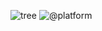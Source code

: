 ![tree](https://user-images.githubusercontent.com/185555/88728314-862a5c00-d185-11ea-940e-3b78fbbc8177.png)
![@platform](https://user-images.githubusercontent.com/185555/88729229-76ac1280-d187-11ea-81c6-14146ec64848.png)
